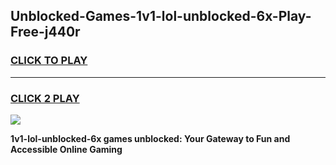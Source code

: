 
## Unblocked-Games-1v1-lol-unblocked-6x-Play-Free-j440r
<h3>
<a href="https://premium76.site?title=1v1-lol-unblocked-6x&ref=20M">CLICK TO PLAY</a></h3>
<hr>

<h3>
<a href="https://premium76.site?title=1v1-lol-unblocked-6x&ref=20M">CLICK 2 PLAY</a>
  
</h3>

<a href="https://premium76.site?title=1v1-lol-unblocked-6x&ref=19M"><img src="https://clearcache.store/games.png"></a>


**1v1-lol-unblocked-6x games unblocked: Your Gateway to Fun and Accessible Online Gaming**
